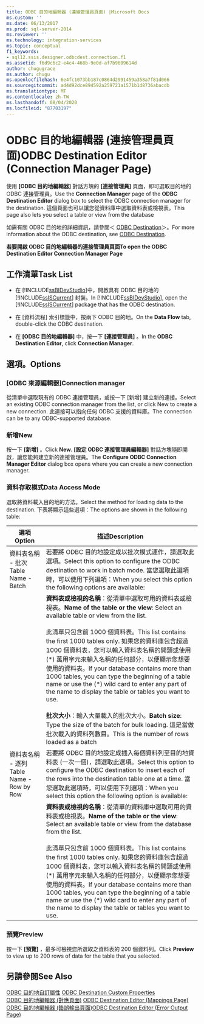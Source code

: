 ```yaml
---
title: ODBC 目的地編輯器 (連線管理員頁面) |Microsoft Docs
ms.custom: ''
ms.date: 06/13/2017
ms.prod: sql-server-2014
ms.reviewer: ''
ms.technology: integration-services
ms.topic: conceptual
f1_keywords:
- sql12.ssis.designer.odbcdest.connection.f1
ms.assetid: f6d9c6c2-e4c4-468b-9e0d-af7b9609614d
author: chugugrace
ms.author: chugu
ms.openlocfilehash: 6e4fc1073bb187c0864d2991459a358a7f81d066
ms.sourcegitcommit: ad4d92dce894592a259721a1571b1d8736abacdb
ms.translationtype: MT
ms.contentlocale: zh-TW
ms.lasthandoff: 08/04/2020
ms.locfileid: "87703197"
---
```

# <a name="odbc-destination-editor-connection-manager-page"></a><span data-ttu-id="1a6e5-102">ODBC 目的地編輯器 (連接管理員頁面)</span><span class="sxs-lookup"><span data-stu-id="1a6e5-102">ODBC Destination Editor (Connection Manager Page)</span></span>
  <span data-ttu-id="1a6e5-103">使用 **[ODBC 目的地編輯器]** 對話方塊的 **[連接管理員]** 頁面，即可選取目的地的 ODBC 連接管理員。</span><span class="sxs-lookup"><span data-stu-id="1a6e5-103">Use the **Connection Manager** page of the **ODBC Destination Editor** dialog box to select the ODBC connection manager for the destination.</span></span> <span data-ttu-id="1a6e5-104">這個頁面也可以讓您從資料庫中選取資料表或檢視表。</span><span class="sxs-lookup"><span data-stu-id="1a6e5-104">This page also lets you select a table or view from the database</span></span>  
  
 <span data-ttu-id="1a6e5-105">如需有關 ODBC 目的地的詳細資訊，請參閱＜ [ODBC Destination](data-flow/odbc-destination.md)＞。</span><span class="sxs-lookup"><span data-stu-id="1a6e5-105">For more information about the ODBC destination, see [ODBC Destination](data-flow/odbc-destination.md).</span></span>  
  
 <span data-ttu-id="1a6e5-106">**若要開啟 ODBC 目的地編輯器的連接管理員頁面**</span><span class="sxs-lookup"><span data-stu-id="1a6e5-106">**To open the ODBC Destination Editor Connection Manager Page**</span></span>  
  
## <a name="task-list"></a><span data-ttu-id="1a6e5-107">工作清單</span><span class="sxs-lookup"><span data-stu-id="1a6e5-107">Task List</span></span>  
  
-   <span data-ttu-id="1a6e5-108">在 [!INCLUDE[ssBIDevStudio](../includes/ssbidevstudio-md.md)]中，開啟具有 ODBC 目的地的 [!INCLUDE[ssISCurrent](../includes/ssiscurrent-md.md)] 封裝。</span><span class="sxs-lookup"><span data-stu-id="1a6e5-108">In [!INCLUDE[ssBIDevStudio](../includes/ssbidevstudio-md.md)], open the [!INCLUDE[ssISCurrent](../includes/ssiscurrent-md.md)] package that has the ODBC destination.</span></span>  
  
-   <span data-ttu-id="1a6e5-109">在 [資料流程]  索引標籤中，按兩下 ODBC 目的地。</span><span class="sxs-lookup"><span data-stu-id="1a6e5-109">On the **Data Flow** tab, double-click the ODBC destination.</span></span>  
  
-   <span data-ttu-id="1a6e5-110">在 **[ODBC 目的地編輯器]** 中，按一下 **[連接管理員]** 。</span><span class="sxs-lookup"><span data-stu-id="1a6e5-110">In the **ODBC Destination Editor**, click **Connection Manager**.</span></span>  
  
## <a name="options"></a><span data-ttu-id="1a6e5-111">選項。</span><span class="sxs-lookup"><span data-stu-id="1a6e5-111">Options</span></span>  
  
### <a name="connection-manager"></a><span data-ttu-id="1a6e5-112">[ODBC 來源編輯器]</span><span class="sxs-lookup"><span data-stu-id="1a6e5-112">Connection manager</span></span>  
 <span data-ttu-id="1a6e5-113">從清單中選取現有的 ODBC 連接管理員，或按一下 [新增] 建立新的連接。</span><span class="sxs-lookup"><span data-stu-id="1a6e5-113">Select an existing ODBC connection manager from the list, or click New to create a new connection.</span></span> <span data-ttu-id="1a6e5-114">此連接可以指向任何 ODBC 支援的資料庫。</span><span class="sxs-lookup"><span data-stu-id="1a6e5-114">The connection can be to any ODBC-supported database.</span></span>  
  
### <a name="new"></a><span data-ttu-id="1a6e5-115">新增</span><span class="sxs-lookup"><span data-stu-id="1a6e5-115">New</span></span>  
 <span data-ttu-id="1a6e5-116">按一下 **[新增]** 。</span><span class="sxs-lookup"><span data-stu-id="1a6e5-116">Click **New**.</span></span> <span data-ttu-id="1a6e5-117">**[設定 ODBC 連接管理員編輯器]** 對話方塊隨即開啟，讓您能夠建立新的連接管理員。</span><span class="sxs-lookup"><span data-stu-id="1a6e5-117">The **Configure ODBC Connection Manager Editor** dialog box opens where you can create a new connection manager.</span></span>  
  
### <a name="data-access-mode"></a><span data-ttu-id="1a6e5-118">資料存取模式</span><span class="sxs-lookup"><span data-stu-id="1a6e5-118">Data Access Mode</span></span>  
 <span data-ttu-id="1a6e5-119">選取將資料載入目的地的方法。</span><span class="sxs-lookup"><span data-stu-id="1a6e5-119">Select the method for loading data to the destination.</span></span> <span data-ttu-id="1a6e5-120">下表將顯示這些選項：</span><span class="sxs-lookup"><span data-stu-id="1a6e5-120">The options are shown in the following table:</span></span>  
  
|<span data-ttu-id="1a6e5-121">選項</span><span class="sxs-lookup"><span data-stu-id="1a6e5-121">Option</span></span>|<span data-ttu-id="1a6e5-122">描述</span><span class="sxs-lookup"><span data-stu-id="1a6e5-122">Description</span></span>|  
|------------|-----------------|  
|<span data-ttu-id="1a6e5-123">資料表名稱 - 批次</span><span class="sxs-lookup"><span data-stu-id="1a6e5-123">Table Name - Batch</span></span>|<span data-ttu-id="1a6e5-124">若要將 ODBC 目的地設定成以批次模式運作，請選取此選項。</span><span class="sxs-lookup"><span data-stu-id="1a6e5-124">Select this option to configure the ODBC destination to work in batch mode.</span></span> <span data-ttu-id="1a6e5-125">當您選取此選項時，可以使用下列選項：</span><span class="sxs-lookup"><span data-stu-id="1a6e5-125">When you select this option the following options are available:</span></span>|  
||<span data-ttu-id="1a6e5-126">**資料表或檢視的名稱**：從清單中選取可用的資料表或檢視表。</span><span class="sxs-lookup"><span data-stu-id="1a6e5-126">**Name of the table or the view**: Select an available table or view from the list.</span></span><br /><br /> <span data-ttu-id="1a6e5-127">此清單只包含前 1000 個資料表。</span><span class="sxs-lookup"><span data-stu-id="1a6e5-127">This list contains the first 1000 tables only.</span></span> <span data-ttu-id="1a6e5-128">如果您的資料庫包含超過 1000 個資料表，您可以輸入資料表名稱的開頭或使用 (\*) 萬用字元來輸入名稱的任何部分，以便顯示您想要使用的資料表。</span><span class="sxs-lookup"><span data-stu-id="1a6e5-128">If your database contains more than 1000 tables, you can type the beginning of a table name or use the (\*) wild card to enter any part of the name to display the table or tables you want to use.</span></span><br /><br /> <span data-ttu-id="1a6e5-129">**批次大小**：輸入大量載入的批次大小。</span><span class="sxs-lookup"><span data-stu-id="1a6e5-129">**Batch size**: Type the size of the batch for bulk loading.</span></span> <span data-ttu-id="1a6e5-130">這是當做批次載入的資料列數目。</span><span class="sxs-lookup"><span data-stu-id="1a6e5-130">This is the number of rows loaded as a batch</span></span>|  
|<span data-ttu-id="1a6e5-131">資料表名稱 - 逐列</span><span class="sxs-lookup"><span data-stu-id="1a6e5-131">Table Name - Row by Row</span></span>|<span data-ttu-id="1a6e5-132">若要將 ODBC 目的地設定成插入每個資料列至目的地資料表 (一次一個)，請選取此選項。</span><span class="sxs-lookup"><span data-stu-id="1a6e5-132">Select this option to configure the ODBC destination to insert each of the rows into the destination table one at a time.</span></span> <span data-ttu-id="1a6e5-133">當您選取此選項時，可以使用下列選項：</span><span class="sxs-lookup"><span data-stu-id="1a6e5-133">When you select this option the following option is available:</span></span>|  
||<span data-ttu-id="1a6e5-134">**資料表或檢視的名稱**：從清單的資料庫中選取可用的資料表或檢視表。</span><span class="sxs-lookup"><span data-stu-id="1a6e5-134">**Name of the table or the view**: Select an available table or view from the database from the list.</span></span><br /><br /> <span data-ttu-id="1a6e5-135">此清單只包含前 1000 個資料表。</span><span class="sxs-lookup"><span data-stu-id="1a6e5-135">This list contains the first 1000 tables only.</span></span> <span data-ttu-id="1a6e5-136">如果您的資料庫包含超過 1000 個資料表，您可以輸入資料表名稱的開頭或使用 (\*) 萬用字元來輸入名稱的任何部分，以便顯示您想要使用的資料表。</span><span class="sxs-lookup"><span data-stu-id="1a6e5-136">If your database contains more than 1000 tables, you can type the beginning of a table name or use the (\*) wild card to enter any part of the name to display the table or tables you want to use.</span></span>|  
  
### <a name="preview"></a><span data-ttu-id="1a6e5-137">預覽</span><span class="sxs-lookup"><span data-stu-id="1a6e5-137">Preview</span></span>  
 <span data-ttu-id="1a6e5-138">按一下 **[預覽]** ，最多可檢視您所選取之資料表的 200 個資料列。</span><span class="sxs-lookup"><span data-stu-id="1a6e5-138">Click **Preview** to view up to 200 rows of data for the table that you selected.</span></span>  
  
## <a name="see-also"></a><span data-ttu-id="1a6e5-139">另請參閱</span><span class="sxs-lookup"><span data-stu-id="1a6e5-139">See Also</span></span>  
 <span data-ttu-id="1a6e5-140">[ODBC 目的地自訂屬性](data-flow/odbc-destination-custom-properties.md) </span><span class="sxs-lookup"><span data-stu-id="1a6e5-140">[ODBC Destination Custom Properties](data-flow/odbc-destination-custom-properties.md) </span></span>  
 <span data-ttu-id="1a6e5-141">[ODBC 目的地編輯器 &#40;對應頁面&#41;](../../2014/integration-services/odbc-destination-editor-mappings-page.md) </span><span class="sxs-lookup"><span data-stu-id="1a6e5-141">[ODBC Destination Editor &#40;Mappings Page&#41;](../../2014/integration-services/odbc-destination-editor-mappings-page.md) </span></span>  
 [<span data-ttu-id="1a6e5-142">ODBC 目的地編輯器 &#40;錯誤輸出頁面&#41;</span><span class="sxs-lookup"><span data-stu-id="1a6e5-142">ODBC Destination Editor &#40;Error Output Page&#41;</span></span>](../../2014/integration-services/odbc-destination-editor-error-output-page.md)  
  
  
